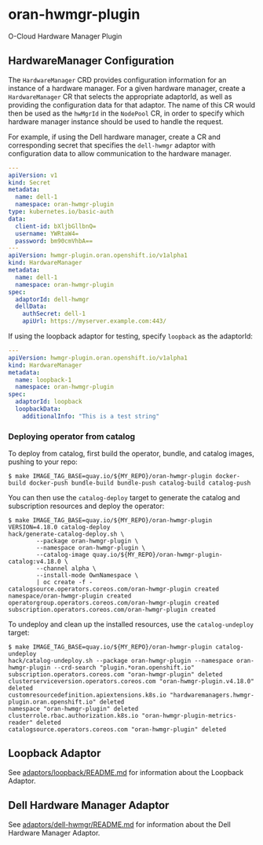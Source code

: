 <!--
SPDX-FileCopyrightText: Red Hat

SPDX-License-Identifier: Apache-2.0
-->

# oran-hwmgr-plugin

O-Cloud Hardware Manager Plugin

## HardwareManager Configuration

The `HardwareManager` CRD provides configuration information for an instance of a hardware manager. For a given hardware manager, create a `HardwareManager` CR that selects the appropriate adaptorId, as well as providing the configuration data for that adaptor. The name of this CR would then be used as the `hwMgrId` in the `NodePool` CR, in order to specify which hardware manager instance should be used to handle the request.

For example, if using the Dell hardware manager, create a CR and corresponding secret that specifies the `dell-hwmgr` adaptor with configuration data to allow communication to the hardware manager.

```yaml
---
apiVersion: v1
kind: Secret
metadata:
  name: dell-1
  namespace: oran-hwmgr-plugin
type: kubernetes.io/basic-auth
data:
  client-id: bXljbGllbnQ=
  username: YWRtaW4=
  password: bm90cmVhbA==
---
apiVersion: hwmgr-plugin.oran.openshift.io/v1alpha1
kind: HardwareManager
metadata:
  name: dell-1
  namespace: oran-hwmgr-plugin
spec:
  adaptorId: dell-hwmgr
  dellData:
    authSecret: dell-1
    apiUrl: https://myserver.example.com:443/
```

If using the loopback adaptor for testing, specify `loopback` as the adaptorId:

```yaml
---
apiVersion: hwmgr-plugin.oran.openshift.io/v1alpha1
kind: HardwareManager
metadata:
  name: loopback-1
  namespace: oran-hwmgr-plugin
spec:
  adaptorId: loopback
  loopbackData:
    additionalInfo: "This is a test string"
```

### Deploying operator from catalog

To deploy from catalog, first build the operator, bundle, and catalog images, pushing to your repo:

```console
$ make IMAGE_TAG_BASE=quay.io/${MY_REPO}/oran-hwmgr-plugin docker-build docker-push bundle-build bundle-push catalog-build catalog-push
```

You can then use the `catalog-deploy` target to generate the catalog and subscription resources and deploy the operator:

```console
$ make IMAGE_TAG_BASE=quay.io/${MY_REPO}/oran-hwmgr-plugin VERSION=4.18.0 catalog-deploy
hack/generate-catalog-deploy.sh \
        --package oran-hwmgr-plugin \
        --namespace oran-hwmgr-plugin \
        --catalog-image quay.io/${MY_REPO}/oran-hwmgr-plugin-catalog:v4.18.0 \
        --channel alpha \
        --install-mode OwnNamespace \
        | oc create -f -
catalogsource.operators.coreos.com/oran-hwmgr-plugin created
namespace/oran-hwmgr-plugin created
operatorgroup.operators.coreos.com/oran-hwmgr-plugin created
subscription.operators.coreos.com/oran-hwmgr-plugin created
```

To undeploy and clean up the installed resources, use the `catalog-undeploy` target:

```console
$ make IMAGE_TAG_BASE=quay.io/${MY_REPO}/oran-hwmgr-plugin catalog-undeploy
hack/catalog-undeploy.sh --package oran-hwmgr-plugin --namespace oran-hwmgr-plugin --crd-search "plugin.*oran.openshift.io"
subscription.operators.coreos.com "oran-hwmgr-plugin" deleted
clusterserviceversion.operators.coreos.com "oran-hwmgr-plugin.v4.18.0" deleted
customresourcedefinition.apiextensions.k8s.io "hardwaremanagers.hwmgr-plugin.oran.openshift.io" deleted
namespace "oran-hwmgr-plugin" deleted
clusterrole.rbac.authorization.k8s.io "oran-hwmgr-plugin-metrics-reader" deleted
catalogsource.operators.coreos.com "oran-hwmgr-plugin" deleted
```

## Loopback Adaptor

See [adaptors/loopback/README.md](adaptors/loopback/README.md) for information about the Loopback Adaptor.

## Dell Hardware Manager Adaptor

See [adaptors/dell-hwmgr/README.md](adaptors/dell-hwmgr/README.md) for information about the Dell Hardware Manager Adaptor.
